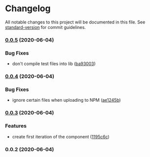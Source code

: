 # Changelog

All notable changes to this project will be documented in this file. See [standard-version](https://github.com/conventional-changelog/standard-version) for commit guidelines.

### [0.0.5](https://github.com/haldunanil/react-pride/compare/v0.0.4...v0.0.5) (2020-06-04)


### Bug Fixes

* don't compile test files into lib ([ba93003](https://github.com/haldunanil/react-pride/commit/ba93003d7274a44f4a74add063345979bc27b3b6))

### [0.0.4](https://github.com/haldunanil/react-pride/compare/v0.0.3...v0.0.4) (2020-06-04)


### Bug Fixes

* ignore certain files when uploading to NPM ([ae1245b](https://github.com/haldunanil/react-pride/commit/ae1245bc3eba0606fbfe0a19a420d165d0e60998))

### [0.0.3](https://github.com/haldunanil/react-pride/compare/v0.0.2...v0.0.3) (2020-06-04)


### Features

* create first iteration of the  component ([1195c6c](https://github.com/haldunanil/react-pride/commit/1195c6ce57339d253460ee3faaec43bb2a93077c))

### 0.0.2 (2020-06-04)
